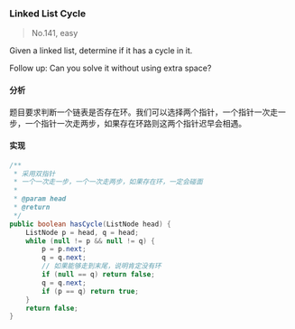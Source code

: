 ### Linked List Cycle

> No.141, easy

Given a linked list, determine if it has a cycle in it.

Follow up: Can you solve it without using extra space?

#### 分析

题目要求判断一个链表是否存在环。我们可以选择两个指针，一个指针一次走一步，一个指针一次走两步，如果存在环路则这两个指针迟早会相遇。

#### 实现

```java
/**
 * 采用双指针
 * 一个一次走一步，一个一次走两步，如果存在环，一定会碰面
 *
 * @param head
 * @return
 */
public boolean hasCycle(ListNode head) {
    ListNode p = head, q = head;
    while (null != p && null != q) {
        p = p.next;
        q = q.next;
        // 如果能够走到末尾，说明肯定没有环
        if (null == q) return false;
        q = q.next;
        if (p == q) return true;
    }
    return false;
}
```